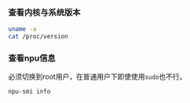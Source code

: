 
### 查看内核与系统版本
```sh
uname -a
cat /proc/version
```

### 查看npu信息
必须切换到root用户，在普通用户下即使使用`sudo`也不行。
```sh
npu-smi info
```
